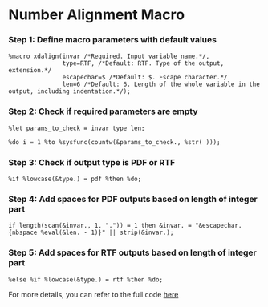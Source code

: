 # Number Alignment Macro

### Step 1: Define macro parameters with default values
```sas
%macro xdalign(invar /*Required. Input variable name.*/,
               type=RTF, /*Default: RTF. Type of the output, extension.*/
			   escapechar=$ /*Default: $. Escape character.*/
               len=6 /*Default: 6. Length of the whole variable in the output, including indentation.*/);
```

### Step 2: Check if required parameters are empty
```sas
%let params_to_check = invar type len;

%do i = 1 %to %sysfunc(countw(&params_to_check., %str( )));
```

### Step 3: Check if output type is PDF or RTF
```sas
%if %lowcase(&type.) = pdf %then %do;
```

### Step 4: Add spaces for PDF outputs based on length of integer part
```sas
if length(scan(&invar., 1, ".")) = 1 then &invar. = "&escapechar.{nbspace %eval(&len. - 1)}" || strip(&invar.);
```

### Step 5: Add spaces for RTF outputs based on length of integer part
```sas
%else %if %lowcase(&type.) = rtf %then %do;
``` 

For more details, you can refer to the full code [here](https://github.com/atorus-research/atorus-sas-macros/blob/dev/sas/global/xdalign.sas)